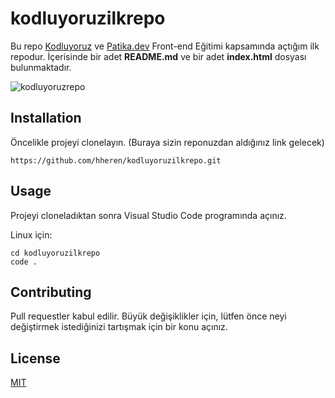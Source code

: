# kodluyoruzilkrepo

Bu repo [Kodluyoruz](https://www.kodluyoruz.org/) ve [Patika.dev](https://patika.dev) Front-end Eğitimi kapsamında açtığım ilk repodur. İçerisinde bir adet **README.md** ve bir adet **index.html** dosyası bulunmaktadır. 

<img alt="kodluyoruzrepo" src="https://i.imgur.com/Z80uMgb.png" />

## Installation

Öncelikle projeyi clonelayın. (Buraya sizin reponuzdan aldığınız link gelecek)
``` 
https://github.com/hheren/kodluyoruzilkrepo.git
```  

## Usage

Projeyi cloneladıktan sonra Visual Studio Code programında açınız.

Linux için:
```  
cd kodluyoruzilkrepo
code .
```  

## Contributing

Pull requestler kabul edilir. Büyük değişiklikler için, lütfen önce neyi değiştirmek istediğinizi tartışmak için bir konu açınız.

## License

[MIT](https://choosealicense.com/licenses/mit/)
